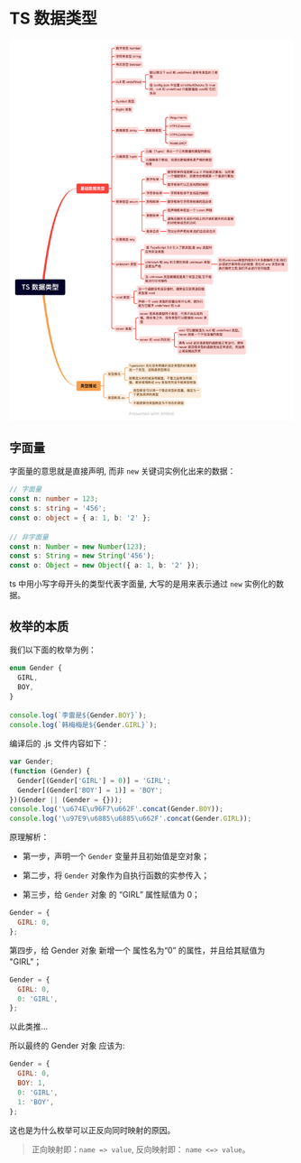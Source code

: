# TS 数据类型

![TS 数据类型](./images/data-type.png)

## 字面量

字面量的意思就是直接声明, 而非 `new` 关键词实例化出来的数据：

```ts
// 字面量
const n: number = 123;
const s: string = '456';
const o: object = { a: 1, b: '2' };

// 非字面量
const n: Number = new Number(123);
const s: String = new String('456');
const o: Object = new Object({ a: 1, b: '2' });
```

ts 中用小写字母开头的类型代表字面量, 大写的是用来表示通过 `new` 实例化的数据。

## 枚举的本质

我们以下面的枚举为例：

```ts
enum Gender {
  GIRL,
  BOY,
}

console.log(`李雷是${Gender.BOY}`);
console.log(`韩梅梅是${Gender.GIRL}`);
```

编译后的 .js 文件内容如下：

```js
var Gender;
(function (Gender) {
  Gender[(Gender['GIRL'] = 0)] = 'GIRL';
  Gender[(Gender['BOY'] = 1)] = 'BOY';
})(Gender || (Gender = {}));
console.log('\u674E\u96F7\u662F'.concat(Gender.BOY));
console.log('\u97E9\u6885\u6885\u662F'.concat(Gender.GIRL));
```

原理解析：

- 第一步，声明一个 `Gender` 变量并且初始值是空对象；

- 第二步，将 `Gender` 对象作为自执行函数的实参传入；

- 第三步，给 `Gender` 对象 的 “GIRL” 属性赋值为 0；

```js
Gender = {
  GIRL: 0,
};
```

第四步，给 Gender 对象 新增一个 属性名为“0” 的属性，并且给其赋值为 "GIRL"；

```js
Gender = {
  GIRL: 0,
  0: 'GIRL',
};
```

以此类推...

所以最终的 Gender 对象 应该为:

```js
Gender = {
  GIRL: 0,
  BOY: 1,
  0: 'GIRL',
  1: 'BOY',
};
```

这也是为什么枚举可以正反向同时映射的原因。

> 正向映射即：`name => value`, 反向映射即： `name <=> value`。
